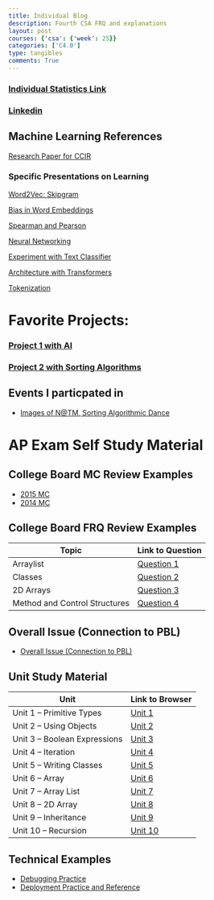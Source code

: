 ```yaml
---
title: Individual Blog
description: Fourth CSA FRQ and explanations
layout: post
courses: {'csa': {'week': 25}}
categories: ['C4.0']
type: tangibles
comments: True
---
```


### [Individual Statistics Link](https://github.com/Pitsco)

### [Linkedin](https://www.linkedin.com/in/derrick-huang-30a9b0240/)

## Machine Learning References
[Research Paper for CCIR](https://docs.google.com/document/d/1_575a5hAQGO-7pBOH6bUVmYaq5ABJVvQB9EGZTaP06M/edit)

### Specific Presentations on Learning
[Word2Vec: Skipgram](https://docs.google.com/presentation/d/18CeCmyvF00gdGHwpeWPgYNN8dw1TAhZpfrW7DAvfCB4/edit?usp=sharing)

[Bias in Word Embeddings](https://docs.google.com/presentation/d/14LludgojSkUU3r244cm7zAvoUSyNO2165azcBWau0eo/edit?usp=sharing)

[Spearman and Pearson](https://docs.google.com/presentation/d/1cGtHaCEioDsbvXH2LuOJKJQOjiGZNfryWEQrpImV7hQ/edit?usp=sharing)

[Neural Networking](https://docs.google.com/presentation/d/1W0j50C2iT3YXFOsJPkln7BWABxgp8RjDaVmgDYLv79o/edit?usp=sharing)

[Experiment with Text Classifier](https://docs.google.com/presentation/d/1mFr_T-aFGeSjsw-boKkq0RkYjctZsOPFIJ4_wXaI3v0/edit?usp=sharing)

[Architecture with Transformers](https://docs.google.com/presentation/d/1crGu4XM_SPTvwpa7QyQOyaqaHh1EY2VlUeMU0pKXNBA/edit?usp=sharing)

[Tokenization](https://docs.google.com/presentation/d/1Fzqv962cuaKwe3GyODgIhm8yJao_dIvu3vxjaaabyOU/edit?usp=sharing)

# Favorite Projects:
### [Project 1 with AI]({{site.baseurl}}/c4.0/2024/05/30/Second-Project.html)
### [Project 2 with Sorting Algorithms]({{site.baseurl}}/c4.0/2024/05/30/First-Project.html)

## Events I particpated in
- [Images of N@TM, Sorting Algorithmic Dance]({{site.baseurl}}/c4.0/2024/05/30/Events-I-Participated-in.html)


# AP Exam Self Study Material

## College Board MC Review Examples

- [2015 MC](https://pitsco.github.io/personal/c4.0/2023/12/22/CB-2015-quiz-notes.html)
- [2014 MC](https://pitsco.github.io/personal/c4.0/2023/11/05/CollegeBoard-Practice-Test.html)

## College Board FRQ Review Examples

| Topic                               | Link to Question                                                                 |
|-------------------------------------|---------------------------------------------------------------------------------|
| Arraylist                           | [Question 1](https://pitsco.github.io/personal/c4.0/2024/02/19/CSA-FRQ-Q1.html)  |
| Classes                             | [Question 2](https://pitsco.github.io/personal/c4.0/2024/02/23/CSA-FRQ-Q2.html)  |
| 2D Arrays                           | [Question 3](https://pitsco.github.io/personal/c4.0/2024/02/24/CSA-FRQ-Q3.html)  |
| Method and Control Structures       | [Question 4](https://pitsco.github.io/personal/c4.0/2024/02/25/CSA-FRQ-Q4.html)  |

## Overall Issue (Connection to PBL)

- [Overall Issue (Connection to PBL)](https://github.com/Pitsco/personal/issues/6)

## Unit Study Material

| Unit                               | Link to Browser                                                                   |
|------------------------------------|------------------------------------------------------------------------------------|
| Unit 1 – Primitive Types           | [Unit 1](https://pitsco.github.io/personal/c4.0/2024/04/21/Unit-1-Study.html)      |
| Unit 2 – Using Objects             | [Unit 2](https://pitsco.github.io/personal/c4.0/2024/04/21/Unit-1-Study.html)      |
| Unit 3 – Boolean Expressions       | [Unit 3](https://pitsco.github.io/personal/c4.0/2024/04/21/Unit-1-Study.html)      |
| Unit 4 – Iteration                 | [Unit 4](https://pitsco.github.io/personal/c4.0/2024/04/21/Unit-1-Study.html)      |
| Unit 5 – Writing Classes           | [Unit 5](https://pitsco.github.io/personal/c4.0/2024/04/21/Unit-1-Study.html)      |
| Unit 6 – Array                     | [Unit 6](https://pitsco.github.io/personal/c4.0/2024/04/21/Unit-1-Study.html)      |
| Unit 7 – Array List                | [Unit 7](https://pitsco.github.io/personal/c4.0/2024/04/21/Unit-1-Study.html)      |
| Unit 8 – 2D Array                  | [Unit 8](https://pitsco.github.io/personal/c4.0/2024/04/21/Unit-1-Study.html)      |
| Unit 9 – Inheritance               | [Unit 9](https://pitsco.github.io/personal/c4.0/2024/04/21/Unit-1-Study.html)      |
| Unit 10 – Recursion                | [Unit 10](https://pitsco.github.io/personal/c4.0/2024/04/21/Unit-1-Study.html)     |

## Technical Examples

- [Debugging Practice](https://github.com/Pitsco/personal/issues/7)
- [Deployment Practice and Reference](https://github.com/Pitsco/personal/issues/5)
